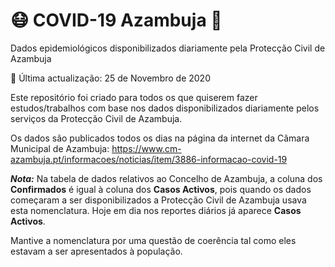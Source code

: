# 😷️ COVID-19 Azambuja :microbe:
Dados epidemiológicos disponibilizados diariamente pela Protecção Civil de Azambuja


📅️ Última actualização: 25 de Novembro de 2020


Este repositório foi criado para todos os que quiserem fazer estudos/trabalhos com base nos dados disponibilizados diariamente pelos serviços
da Protecção Civil de Azambuja.

Os dados são publicados todos os dias na página da internet da Câmara Municipal de Azambuja: https://www.cm-azambuja.pt/informacoes/noticias/item/3886-informacao-covid-19

<b><i>Nota:</b></i> Na tabela de dados relativos ao Concelho de Azambuja, a coluna dos <b>Confirmados</b> é igual à coluna dos <b>Casos Activos</b>, pois quando os dados começaram a ser disponibilizados a Protecção Civil de Azambuja usava esta nomenclatura. Hoje em dia nos reportes diários já aparece <b>Casos Activos</b>.

Mantive a nomenclatura por uma questão de coerência tal como eles estavam a ser apresentados à população.

